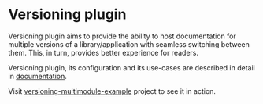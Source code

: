 # Versioning plugin

Versioning plugin aims to provide the ability to host documentation for multiple versions of a library/application 
with seamless switching between them. This, in turn, provides better experience for readers.

Versioning plugin, its configuration and its use-cases are described in detail in 
[documentation](https://kotlin.github.io/dokka/1.7.20/user_guide/plugins/versioning-plugin/).

Visit [versioning-multimodule-example](../../examples/gradle/dokka-versioning-multimodule-example) project to see it
in action.
